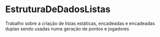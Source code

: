 # EstruturaDeDadosListas
  Trabalho sobre a criação de listas estáticas, encadeadas e encadeadas duplas sendo usadas numa geração de pontos e jogadores
  
